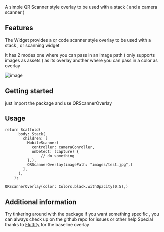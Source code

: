 <!--
This README describes the package. If you publish this package to pub.dev,
this README's contents appear on the landing page for your package.

For information about how to write a good package README, see the guide for
[writing package pages](https://dart.dev/guides/libraries/writing-package-pages).

For general information about developing packages, see the Dart guide for
[creating packages](https://dart.dev/guides/libraries/create-library-packages)
and the Flutter guide for
[developing packages and plugins](https://flutter.dev/developing-packages).
-->

A simple QR Scanner style overlay to be used with a stack ( and a camera scanner )

## Features

The Widget provides a qr code scanner style overlay to be used with a stack , qr scanning widget

It has 2 modes
one where you can pass in an image path ( only supports images as assets ) as its overlay
another where you can pass in a color as overlay

![image](https://github.com/Govind-S-B/qr_scanner_overlay/assets/62943847/911c276e-1588-46a8-88e7-85c18e958a7a)


## Getting started

just import the package and use QRScannerOverlay

## Usage

```
return Scaffold(
      body: Stack(
        children: [
          MobileScanner(
            controller: cameraConroller,
            onDetect: (capture) {
                // do something
          },),
          QRScannerOverlay(imagePath: "images/test.jpg",)
        ],
      ),
    );
```

```
QRScannerOverlay(color: Colors.black.withOpacity(0.5),)
```

## Additional information

Try tinkering around with the package if you want something specific , you can always check up on the github repo for issues or other help
Special thanks to [Fluttify](https://gist.github.com/r-yeates/0bad6b8a07e01520a1b3ceba32bad77d) for the baseline overlay
